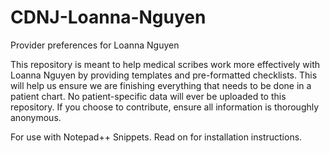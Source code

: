 # CDNJ-Loanna-Nguyen
Provider preferences for Loanna Nguyen

This repository is meant to help medical scribes work more effectively with Loanna Nguyen by providing templates and pre-formatted checklists. This will help us ensure we are finishing everything that needs to be done in a patient chart. No patient-specific data will ever be uploaded to this repository. If you choose to contribute, ensure all information is thoroughly anonymous.

For use with Notepad++ Snippets. Read on for installation instructions.
